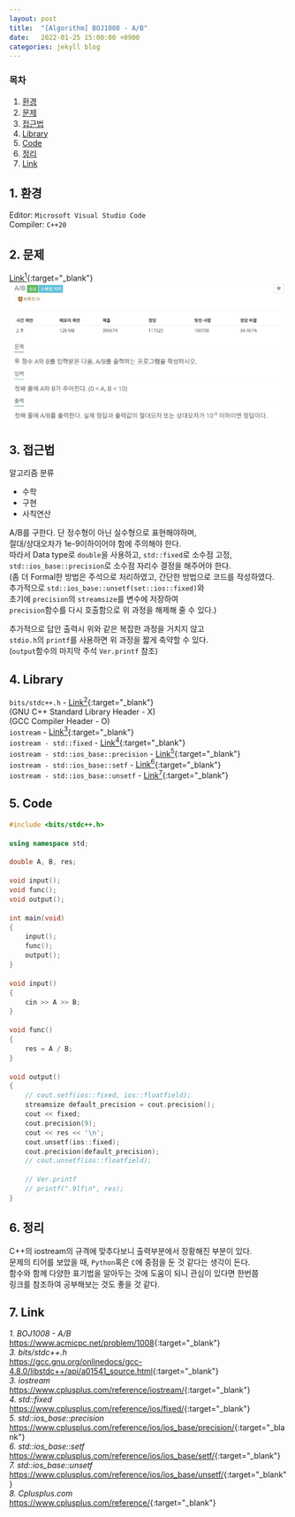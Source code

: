 ```yaml
---
layout: post
title:  "[Algorithm] BOJ1008 - A/B"
date:   2022-01-25 15:00:00 +0900
categories: jekyll blog
---
```

### 목차
1. [환경](#1-환경)
2. [문제](#2-문제)
3. [접근법](#3-접근법)
4. [Library](#4-library)
5. [Code](#5-code)
6. [정리](#6-정리)
7. [Link](#7-link)

## 1. 환경
Editor: `Microsoft Visual Studio Code`  
Compiler: `C++20`

## 2. 문제
[Link<sup>1</sup>](https://www.acmicpc.net/problem/1008){:target="_blank"}
![BOJ1008](/assets/images/2022/01/25/BOJ1008.jpg)

## 3. 접근법
알고리즘 분류
 * 수학
 * 구현
 * 사칙연산

A/B를 구한다. 단 정수형이 아닌 실수형으로 표현해야하며,  
절대/상대오차가 1e-9이하이어야 함에 주의해야 한다.  
따라서 Data type로 `double`을 사용하고, `std::fixed`로 소수점 고정,  
`std::ios_base::precision`로 소수점 자리수 결정을 해주어야 한다.  
(좀 더 Formal한 방법은 주석으로 처리하였고, 간단한 방법으로 코드를 작성하였다.  
추가적으로 `std::ios_base::unsetf(set::ios::fixed)`와  
초기에 `precision`의 `streamsize`를 변수에 저장하여  
`precision`함수를 다시 호출함으로 위 과정을 해제해 줄 수 있다.)

추가적으로 답안 출력시 위와 같은 복잡한 과정을 거치지 않고  
`stdio.h`의 `printf`를 사용하면 위 과정을 짧게 축약할 수 있다.  
(`output`함수의 마지막 주석 `Ver.printf` 참조)

## 4. Library
`bits/stdc++.h` - [Link<sup>2</sup>](https://gcc.gnu.org/onlinedocs/gcc-4.8.0/libstdc++/api/a01541_source.html){:target="_blank"}  
(GNU C++ Standard Library Header - X)  
(GCC Compiler Header - O)  
`iostream` - [Link<sup>3</sup>](https://www.cplusplus.com/reference/iostream/){:target="_blank"}  
`iostream - std::fixed` - [Link<sup>4</sup>](https://www.cplusplus.com/reference/ios/fixed/){:target="_blank"}  
`iostream - std::ios_base::precision` - [Link<sup>5</sup>](https://www.cplusplus.com/reference/ios/ios_base/precision/){:target="_blank"}  
`iostream - std::ios_base::setf` - [Link<sup>6</sup>](https://www.cplusplus.com/reference/ios/ios_base/setf/){:target="_blank"}  
`iostream - std::ios_base::unsetf` - [Link<sup>7</sup>](https://www.cplusplus.com/reference/ios/ios_base/unsetf/){:target="_blank"}

## 5. Code
```cpp
#include <bits/stdc++.h>

using namespace std;

double A, B, res;

void input();
void func();
void output();

int main(void)
{
    input();
    func();
    output();
}

void input()
{
    cin >> A >> B;
}

void func()
{
    res = A / B;
}

void output()
{
    // cout.setf(ios::fixed, ios::floatfield);
    streamsize default_precision = cout.precision();
    cout << fixed;
    cout.precision(9);
    cout << res << '\n';
    cout.unsetf(ios::fixed);
    cout.precision(default_precision);
    // cout.unsetf(ios::floatfield);    

    // Ver.printf
    // printf(".9lf\n", res);
}
```

## 6. 정리
C++의 iostream의 규격에 맞추다보니 출력부분에서 장황해진 부분이 있다.  
문제의 티어를 보았을 때, `Python`혹은 `C`에 중점을 둔 것 같다는 생각이 든다.  
함수와 함께 다양한 표기법을 알아두는 것에 도움이 되니 관심이 있다면 한번쯤  
링크를 참조하여 공부해보는 것도 좋을 것 같다.

## 7. Link
*1. BOJ1008 - A/B*  
<https://www.acmicpc.net/problem/1008>{:target="_blank"}  
*3. bits/stdc++.h*  
<https://gcc.gnu.org/onlinedocs/gcc-4.8.0/libstdc++/api/a01541_source.html>{:target="_blank"}  
*3. iostream*  
<https://www.cplusplus.com/reference/iostream/>{:target="_blank"}  
*4. std::fixed*  
<https://www.cplusplus.com/reference/ios/fixed/>{:target="_blank"}  
*5. std::ios_base::precision*  
<https://www.cplusplus.com/reference/ios/ios_base/precision/>{:target="_blank"}  
*6. std::ios_base::setf*  
<https://www.cplusplus.com/reference/ios/ios_base/setf/>{:target="_blank"}  
*7. std::ios_base::unsetf*  
<https://www.cplusplus.com/reference/ios/ios_base/unsetf/>{:target="_blank"}  
*8. Cplusplus.com*  
<https://www.cplusplus.com/reference/>{:target="_blank"}